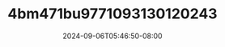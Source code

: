 --- 
title: "4bm471bu9771093130120243"
description: "streaming  video bokep 4bm471bu9771093130120243 dood    "
date: 2024-09-06T05:46:50-08:00
file_code: "jshti0hmfjuf"
draft: false
cover: "g13rolhg4unyct4m.jpg"
tags: ["indo", "bokep-indo", "bokep-viral", "bokep-ig"]
length: 291
fld_id: "1483865"
foldername: "Anisa toge"
categories: ["Anisa toge"]
views: 0
---